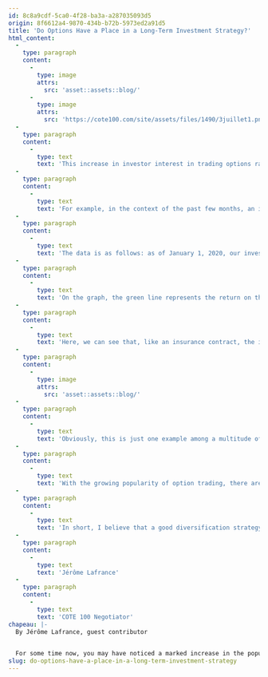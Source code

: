 ```yaml
---
id: 8c8a9cdf-5ca0-4f28-ba3a-a287035093d5
origin: 8f6612a4-9870-434b-b72b-5973ed2a91d5
title: 'Do Options Have a Place in a Long-Term Investment Strategy?'
html_content:
  -
    type: paragraph
    content:
      -
        type: image
        attrs:
          src: 'asset::assets::blog/'
      -
        type: image
        attrs:
          src: 'https://cote100.com/site/assets/files/1490/3juillet1.png'
  -
    type: paragraph
    content:
      -
        type: text
        text: 'This increase in investor interest in trading options raises questions about the advantages and disadvantages of this product, as well as its applicability to a long-term management philosophy.'
  -
    type: paragraph
    content:
      -
        type: text
        text: 'For example, in the context of the past few months, an investor could‘ve been tempted to use options in order to partially cover his maximum loss by carrying out what is called a “Protective Put”. This strategy can be compared to an insurance contract: the client pays a premium to the insurer to protect themselves in the event of a claim. In the investor’s case, the insurer is the seller of the option. Since a picture is worth a thousand words, the graphic representation of the strategy allows us to better understand its impact.'
  -
    type: paragraph
    content:
      -
        type: text
        text: 'The data is as follows: as of January 1, 2020, our investor owns 1,000 shares of SPY for which he paid $305.00 a share. On March 3, as of the end of the first correction, he decided to buy 10 Put contracts whose expiration is June 30, 2020 and the exercise price is $275. On this date, the option is trading at an approximate price of $11.10, which represents a total premium of $11,100 that the investor will have to pay.'
  -
    type: paragraph
    content:
      -
        type: text
        text: 'On the graph, the green line represents the return on the portfolio without options and the blue line represents the return on the portfolio with hedging. In the exceptional context of the past few months, this strategy would have enabled the investor to limit his losses to a maximum of 17.9% during the off-peak period (the exercise price of the option being higher than the price of the underlying security). The strategy would therefore have avoided the worst of the fall of the S&P 500 which, at its lowest, had lost 30.75% of its value. On the other hand, at the time of expiration (June 30, 2020), we can see that the hedged portfolio generates a lower return due to the amount of the premium paid (the strike price being lower than the price of the underlying security, the value of the option is $0).'
  -
    type: paragraph
    content:
      -
        type: text
        text: 'Here, we can see that, like an insurance contract, the insured is only on very rare occasions the winning party of the contract.'
  -
    type: paragraph
    content:
      -
        type: image
        attrs:
          src: 'asset::assets::blog/'
  -
    type: paragraph
    content:
      -
        type: text
        text: 'Obviously, this is just one example among a multitude of possible scenarios. For example, the investor could have decided to sell the option contract at the dip and pocket the capital gain. However, this strategy, being pure speculation, greatly increases the risk of the portfolio and doesn’t fit in with the philosophy of long-term investing. In reality, I believe that very few investors would have chosen this path; most would rather have been very happy to keep their insurance as general fear peaked.'
  -
    type: paragraph
    content:
      -
        type: text
        text: 'With the growing popularity of option trading, there are more and more platforms that offer this type of product to all investors, regardless of their level of knowledge. One shouldn’t forget that, unlike stocks, options don’t create value for the investor; the gains of one are the losses of the other. For the informed investor and institutions, options are a very interesting instrument, because they allow not only to protect a portfolio of stocks, but also for the investor to apply a very specific strategy by combining several options between them. Some of the best-known strategies include "Call Spread", "Put Spread", "Straddle" and "Strangle". I’d like to emphasize this warning "For the informed investor […]" when it comes to options. Despite all their good sides, such speculative strategies or a poorly applied hedging strategy can cause substantial losses. A glaring example comes from the French bank BNP Paribas which, at the start of the crisis, suffered losses of more than $200 million due to a series of speculative positions in dividend derivatives. Even the biggest cannot predict the direction of the market.'
  -
    type: paragraph
    content:
      -
        type: text
        text: 'In short, I believe that a good diversification strategy and an in-depth analysis of exceptional companies can build a much more stable portfolio, while avoiding spending large sums for hedging purposes or even making substantial losses because of a misunderstood strategy. Personally, I recommend a simple approach: KISS (“Keep It Simple, Stupid”).'
  -
    type: paragraph
    content:
      -
        type: text
        text: 'Jérôme Lafrance'
  -
    type: paragraph
    content:
      -
        type: text
        text: 'COTE 100 Negotiator'
chapeau: |-
  By Jérôme Lafrance, guest contributor
   

  For some time now, you may have noticed a marked increase in the popularity of derivatives. I’ve noted a clear increase in advertising related to derivative products. A quick analysis of the Google Trend tool for the search term "Option Trading" confirms this impression.
slug: do-options-have-a-place-in-a-long-term-investment-strategy
---
```

